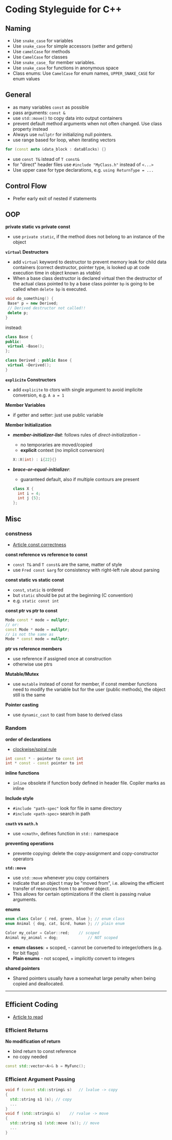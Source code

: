 # Coding Styleguide for C++



## Naming

- Use `snake_case` for variables
- Use `snake_case` for simple accessors (setter and getters)
- Use `camelCase` for methods
- Use `CamelCase` for classes
- Use `snake_case_` for member variables.
- Use `snake_case` for functions in anonymous space
- Class enums: Use `CamelCase` for enum names, `UPPER_SNAKE_CASE` for enum values

## General

- as many variables `const` as possible
- pass arguments: `const &`
- use `std::move()` to copy data into output containers
- prevent default method arguments when not often changed. Use class property instead
- Always use `nullptr` for initializing null pointers.
- use range based for loop, when iterating vectors
```cpp
for (const auto &data_block : dataBlocks) {}
```
- use `const T&` istead of `T const&`
- for "direct" header files use `#include "MyClass.h"` instead of `<...>`
- Use upper case for type declarations, e.g. `using ReturnType = ...`

## Control Flow

- Prefer early exit of nested if statements

## OOP

**private static vs private const**

- use `private static`, if the method does not belong to an instance of the object

**`virtual` Destructors**

- add `virtual` keyword to destructor to prevent memory leak for child data containers (correct destructor, pointer type, is looked up at code execution time in object known as *vtable*)
- When a base class destructor is declared virtual then the destructor of the actual class pointed to by a base class pointer `bp` is going to be called when `delete bp` is executed.

```cpp
void do_something() {
 Base* p = new Derived;
 // Derived destructor not called!!
 delete p;  
}
```

instead:

```cpp
class Base {
public:
 virtual ~Base();
};

class Derived : public Base {
 virtual ~Derived();
}
```

**`explicite` Constructors**

- add `explicite` to ctors with single argument to avoid implicite conversion, e.g. `A a = 1`

**Member Variables**

- if getter and setter: just use public variable

**Member Initialization**

- ***member-initializer-list***: follows rules of *direct-initialization* - 

  - no temporaries are moved/copied
  - **explicit** context (no implicit conversion)

  ```cpp
  X::X(int) : i{22}{}
  ```

- ***brace-or-equal-initializer***:

  - guaranteed default, also if multiple contours are present

  ```cpp
  class X {
    int i = 4;
    int j {5};
  };
  ```

  

## Misc

### constness

- [Article const correctness](https://yosefk.com/c++fqa/const.html)

**const reference vs reference to const**

- `const T&` and `T const&` are the same, matter of style
- use `Fred const &arg` for consistency with right-left rule about parsing

**const static vs static const**
- `const`, `static` is ordered
- but `static` should be put at the beginning (C convention)
- e.g. `static const int`

**const ptr vs ptr to const**
```cpp
Mode const * mode = nullptr;
// or:
const Mode * mode = nullptr;
// is not the same as
Mode * const mode = nullptr;
```

**ptr vs reference members**
- use reference if assigned once at construction
- otherwise use ptrs

**Mutable/Mutex**
- use `mutable` instead of const for member, if const member functions need to modify the variable but for the user (public methods), the object still is the same

**Pointer casting**

- use `dynamic_cast` to cast from base to derived class

### Random

**order of declarations**
- [clockwise/spiral rule](http://c-faq.com/decl/spiral.anderson.html)
```cpp
int const * - pointer to const int
int * const - const pointer to int
```


**inline functions**
- `inline` obsolete if function body defined in header file. Copiler marks as inline

**Include style**
- `#include "path-spec"` look for file in same directory
- `#include <path-spec>` search in path

**`cmath` vs `math.h`**
- use `<cmath>`, defines function in `std::` namespace

**preventing operations**
- prevente copying: delete the copy-assignment and copy-constructor operators

**`std::move`**
- use `std::move` whenever you copy containers
- indicate that an object t may be "moved from", i.e. allowing the efficient transfer of resources from t to another object.
- This allows for certain optimizations if the client is passing rvalue arguments.

**enums**
```cpp
enum class Color { red, green, blue }; // enum class
enum Animal { dog, cat, bird, human }; // plain enum

Color my_color = Color::red;	// scoped
Animal my_animal = dog;				// NOT scoped
```
- **enum classes**: + scoped, - cannot be converted to integer/others (e.g. for bit flags)
- **Plain enums** - not scoped, + implicitly convert to integers

**shared pointers**

- Shared pointers usually have a somewhat large penalty when being copied and deallocated.

-----------

## Efficient Coding

- [Article to read](https://www.geeksforgeeks.org/writing-cc-code-efficiently-in-competitive-programming/)

### Efficient Returns

**No modification of return**
- bind return to const reference
- no copy needed
```cpp
const std::vector<A>& b = MyFunc();
```

### Efficient Argument Passing


```cpp
void f (const std::string& s)	// lvalue -> copy
{
  std::string s1 (s); // copy
  ...
}
void f (std::string&& s)	// rvalue -> move
{
  std::string s1 (std::move (s)); // move
  ...
}
```

